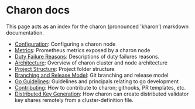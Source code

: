 # Charon docs

This page acts as an index for the charon (pronounced 'kharon') markdown documentation.

- [Configuration](configuration.md): Configuring a charon node
- [Metrics](metrics.md): Prometheus metrics exposed by a charon node
- [Duty Failure Reasons](reasons.md): Descriptions of duty failures reasons.
- [Architecture](architecture.md): Overview of charon cluster and node architecture
- [Project Structure](structure.md): Project folder structure
- [Branching and Release Model](branching.md): Git branching and release model
- [Go Guidelines](goguidelines.md): Guidelines and principals relating to go development
- [Contributing](contributing.md): How to contribute to charon; githooks, PR templates, etc.
- [Distributed Key Generation](dkg.md): How charon can create distributed validator key shares remotely from a cluster-definition file.
